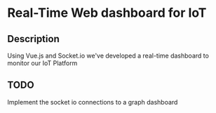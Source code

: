 # Real-Time Web dashboard for IoT

## Description

Using Vue.js and Socket.io we've developed a real-time dashboard to monitor our IoT Platform

## TODO

Implement the socket io connections to a graph dashboard